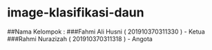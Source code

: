 # image-klasifikasi-daun

##Nama Kelompok :
###Fahmi Ali Husni ( 201910370311330 ) - Ketua
###Rahmi Nurazizah ( 201910370311318 ) - Angota
